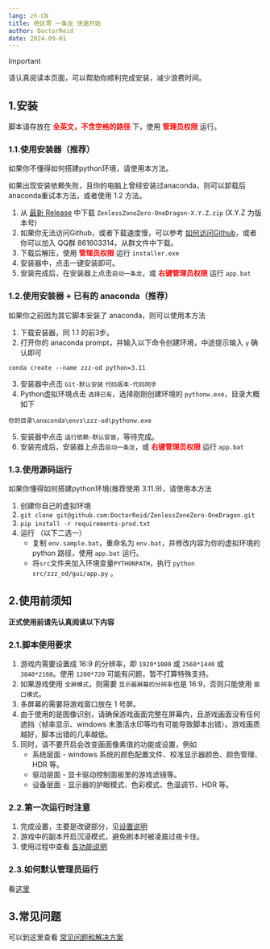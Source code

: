 ```yaml
---
lang: zh-CN
title: 绝区零 一条龙 快速开始
author: DoctorReid
date: 2024-09-01
---
```


> [!important]
> 请认真阅读本页面，可以帮助你顺利完成安装，减少浪费时间。

## 1.安装

脚本请存放在 <font color="red"><b>全英文，不含空格的路径</b></font> 下，使用 <font color="red"><b>管理员权限</b></font> 运行。

### 1.1.使用安装器（推荐）

如果你不懂得如何搭建python环境，请使用本方法。

如果出现安装依赖失败，且你的电脑上曾经安装过anaconda，则可以卸载后anaconda重试本方法，或者使用 1.2 方法。

1. 从 [最新 Release](https://github.com/DoctorReid/ZenlessZoneZero-OneDragon/releases/latest) 中下载 `ZenlessZoneZero-OneDragon-X.Y.Z.zip` (X.Y.Z 为版本号)
2. 如果你无法访问Github，或者下载速度慢，可以参考 [如何访问Github](../../other/zh/visit_github.md)，或者你可以加入 QQ群 861603314，从群文件中下载。
3. 下载后解压，使用 <font color="red"><b>管理员权限</b></font> 运行 `installer.exe`
4. 安装器中，点击一键安装即可。 
5. 安装完成后，在安装器上点击`启动一条龙`，或 <font color="red"><b>右键管理员权限</b></font> 运行 `app.bat`

### 1.2.使用安装器 + 已有的 anaconda（推荐）

如果你之前因为其它脚本安装了 anaconda，则可以使用本方法

1. 下载安装器，同 1.1 的前3步。
2. 打开你的 anaconda prompt，并输入以下命令创建环境，中途提示输入 `y` 确认即可
```shell
conda create --name zzz-od python=3.11
```
3. 安装器中点击 `Git-默认安装` `代码版本-代码同步`
4. Python虚拟环境点击 `选择已有`，选择刚刚创建环境的 `pythonw.exe`，目录大概如下
```shell
你的目录\anaconda\envs\zzz-od\pythonw.exe
```
5. 安装器中点击 `运行依赖-默认安装`，等待完成。
6. 安装完成后，安装器上点击`启动一条龙`，或 <font color="red"><b>右键管理员权限</b></font> 运行 `app.bat`

### 1.3.使用源码运行

如果你懂得如何搭建python环境(推荐使用 3.11.9)，请使用本方法

1. 创建你自己的虚拟环境
2. `git clone git@github.com:DoctorReid/ZenlessZoneZero-OneDragon.git`
3. `pip install -r requirements-prod.txt`
4. 运行 （以下二选一）
    - 复制 `env.sample.bat`，重命名为 `env.bat`，并修改内容为你的虚拟环境的 python 路径，使用 `app.bat` 运行。
    - 将`src`文件夹加入环境变量`PYTHONPATH`，执行 `python src/zzz_od/gui/app.py` 。

## 2.使用前须知

**正式使用前请先认真阅读以下内容**

### 2.1.脚本使用要求

1. 游戏内需要设置成 16:9 的分辨率，即 `1920*1080` 或 `2560*1440` 或 `3840*2160`。使用 `1280*720` 可能有问题，暂不打算特殊支持。
2. 如果游戏使用 `全屏模式`，则需要 `显示器屏幕的分辨率`也是 16:9，否则只能使用 `窗口模式`。
3. 多屏幕的需要将游戏窗口放在 1 号屏。
4. 由于使用的是图像识别，请确保游戏画面完整在屏幕内，且游戏画面没有任何遮挡（帧率显示、windows 未激活水印等均有可能导致脚本出错）。游戏画质越好，脚本出错的几率越低。
5. 同时，请不要开启会改变画面像素值的功能或设置，例如
   - 系统层面 - windows 系统的颜色配置文件、校准显示器颜色、颜色管理、HDR 等。
   - 驱动层面 - 显卡驱动控制面板里的游戏滤镜等。
   - 设备层面 - 显示器的护眼模式、色彩模式、色温调节、HDR 等。

### 2.2.第一次运行时注意

1. 完成设置，主要是改键部分，见[设置说明](config.md)
2. 游戏中的副本开启沉浸模式，避免刷本时被凌晨过夜卡住。
3. 使用过程中查看 [各功能说明](./docs/feat_one_dragon.md)

### 2.3.如何默认管理员运行

看[这里](../../other/zh/run_as_admin_by_default.md)

## 3.常见问题

可以到这里查看 [常见问题和解决方案](https://www.kdocs.cn/l/cbSJUUNotJ3Z)
